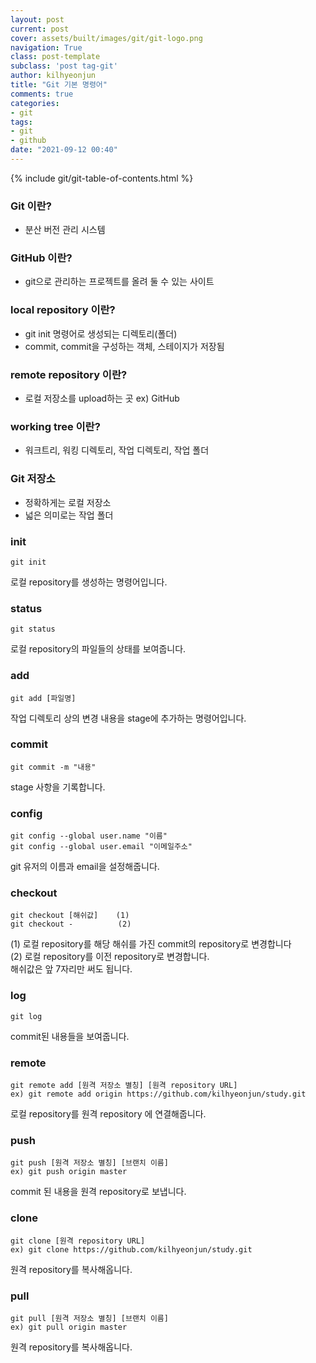 ```yaml
---
layout: post
current: post
cover: assets/built/images/git/git-logo.png
navigation: True
class: post-template
subclass: 'post tag-git'
author: kilhyeonjun
title: "Git 기본 명령어"
comments: true
categories:
- git
tags:
- git
- github
date: "2021-09-12 00:40"
---
```

{% include git/git-table-of-contents.html %}

### Git 이란?
- 분산 버전 관리 시스템

### GitHub 이란?
- git으로 관리하는 프로젝트를 올려 둘 수 있는 사이트

### local repository 이란?
- git init 명령어로 생성되는 디렉토리(폴더)
- commit, commit을 구성하는 객체, 스테이지가 저장됨

### remote repository 이란?
- 로컬 저장소를 upload하는 곳 ex) GitHub

### working tree 이란?
- 워크트리, 워킹 디렉토리, 작업 디렉토리, 작업 폴더

### Git 저장소
- 정확하게는 로컬 저장소
- 넓은 의미로는 작업 폴더

### init
~~~
git init
~~~
로컬 repository를 생성하는 명령어입니다.

### status
~~~
git status
~~~
로컬 repository의 파일들의 상태를 보여줍니다.


### add
~~~
git add [파일명]
~~~
작업 디렉토리 상의 변경 내용을 stage에 추가하는 명령어입니다.

### commit
~~~
git commit -m "내용"
~~~
stage 사항을 기록합니다.

### config
~~~
git config --global user.name "이름"
git config --global user.email "이메일주소"
~~~
git 유저의 이름과 email을 설정해줍니다.

### checkout
~~~
git checkout [해쉬값]    (1)
git checkout -          (2)
~~~
(1) 로컬 repository를 해당 해쉬를 가진 commit의 repository로 변경합니다  
(2) 로컬 repository를 이전 repository로 변경합니다.  
해쉬값은 앞 7자리만 써도 됩니다.

### log
~~~
git log
~~~
commit된 내용들을 보여줍니다.

### remote
~~~
git remote add [원격 저장소 별칭] [원격 repository URL]
ex) git remote add origin https://github.com/kilhyeonjun/study.git
~~~
로컬 repository를 원격 repository 에 연결해줍니다.

### push
~~~
git push [원격 저장소 별칭] [브랜치 이름]
ex) git push origin master
~~~
commit 된 내용을 원격 repository로 보냅니다.

### clone
~~~
git clone [원격 repository URL]
ex) git clone https://github.com/kilhyeonjun/study.git
~~~
원격 repository를 복사해옵니다.

### pull
~~~
git pull [원격 저장소 별칭] [브랜치 이름]
ex) git pull origin master
~~~
원격 repository를 복사해옵니다.